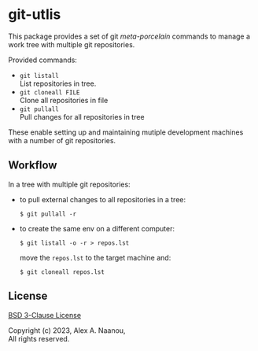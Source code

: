 # git-utlis

This package provides a set of git _meta-porcelain_ commands to manage 
a work tree with multiple git repositories.

Provided commands:
- `git listall`  
  List repositories in tree.
- `git cloneall FILE`  
  Clone all repositories in file
- `git pullall`  
  Pull changes for all repositories in tree


These enable setting up and maintaining mutiple development machines with
a number of git repositories.

## Workflow

In a tree with multiple git repositories:
- to pull external changes to all repositories in a tree:
  ```shell
  $ git pullall -r
  ```
- to create the same env on a different computer:
  ```shell
  $ git listall -o -r > repos.lst
  ```
  move the `repos.lst` to the target machine and:
  ```shell
  $ git cloneall repos.lst
  ```


## License

[BSD 3-Clause License](./LICENSE)

Copyright (c) 2023, Alex A. Naanou,  
All rights reserved.


<!-- vim:set ts=4 sw=4 spell : -->

